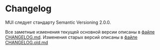 

# Changelog <meta data-oversett="" data-original-text="Changelog">

<p class="description">MUI следует стандарту Semantic Versioning 2.0.0.</p>

Все заметные изменения текущей основной версии описаны в [файле CHANGELOG.md](https://github.com/mui/material-ui/blob/HEAD/CHANGELOG.md). Изменения старых версий описаны в [файле CHANGELOG.old.md](https://github.com/mui/material-ui/blob/HEAD/CHANGELOG.old.md)
